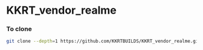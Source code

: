 # KKRT_vendor_realme

### To clone
```bash
git clone --depth=1 https://github.com/KKRTBUILDS/KKRT_vendor_realme.git vendor/realme
```
